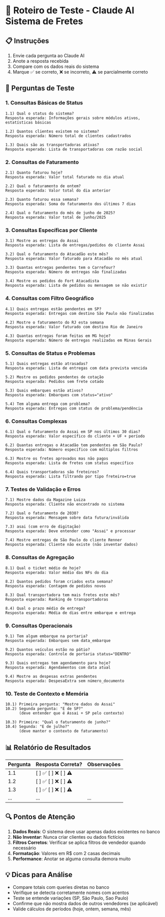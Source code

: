 # 🧪 Roteiro de Teste - Claude AI Sistema de Fretes

## 📋 Instruções
1. Envie cada pergunta ao Claude AI
2. Anote a resposta recebida
3. Compare com os dados reais do sistema
4. Marque ✅ se correto, ❌ se incorreto, ⚠️ se parcialmente correto

## 🎯 Perguntas de Teste

### 1. Consultas Básicas de Status
```
1.1) Qual o status do sistema?
Resposta esperada: Informações gerais sobre módulos ativos, estatísticas básicas

1.2) Quantos clientes existem no sistema?
Resposta esperada: Número total de clientes cadastrados

1.3) Quais são as transportadoras ativas?
Resposta esperada: Lista de transportadoras com razão social
```

### 2. Consultas de Faturamento
```
2.1) Quanto faturou hoje?
Resposta esperada: Valor total faturado no dia atual

2.2) Qual o faturamento de ontem?
Resposta esperada: Valor total do dia anterior

2.3) Quanto faturou essa semana?
Resposta esperada: Soma do faturamento dos últimos 7 dias

2.4) Qual o faturamento do mês de junho de 2025?
Resposta esperada: Valor total de junho/2025
```

### 3. Consultas Específicas por Cliente
```
3.1) Mostre as entregas do Assai
Resposta esperada: Lista de entregas/pedidos do cliente Assai

3.2) Qual o faturamento do Atacadão este mês?
Resposta esperada: Valor faturado para Atacadão no mês atual

3.3) Quantas entregas pendentes tem o Carrefour?
Resposta esperada: Número de entregas não finalizadas

3.4) Mostre os pedidos do Fort Atacadista
Resposta esperada: Lista de pedidos ou mensagem se não existir
```

### 4. Consultas com Filtro Geográfico
```
4.1) Quais entregas estão pendentes em SP?
Resposta esperada: Entregas com destino São Paulo não finalizadas

4.2) Mostre o faturamento do RJ esta semana
Resposta esperada: Valor faturado com destino Rio de Janeiro

4.3) Quantas entregas foram feitas em MG hoje?
Resposta esperada: Número de entregas realizadas em Minas Gerais
```

### 5. Consultas de Status e Problemas
```
5.1) Quais entregas estão atrasadas?
Resposta esperada: Lista de entregas com data prevista vencida

5.2) Mostre os pedidos pendentes de cotação
Resposta esperada: Pedidos sem frete cotado

5.3) Quais embarques estão ativos?
Resposta esperada: Embarques com status="ativo"

5.4) Tem alguma entrega com problema?
Resposta esperada: Entregas com status de problema/pendência
```

### 6. Consultas Complexas
```
6.1) Qual o faturamento do Assai em SP nos últimos 30 dias?
Resposta esperada: Valor específico do cliente + UF + período

6.2) Quantas entregas o Atacadão tem pendentes em São Paulo?
Resposta esperada: Número específico com múltiplos filtros

6.3) Mostre os fretes aprovados mas não pagos
Resposta esperada: Lista de fretes com status específico

6.4) Quais transportadoras são freteiros?
Resposta esperada: Lista filtrando por tipo freteiro=true
```

### 7. Testes de Validação e Erros
```
7.1) Mostre dados da Magazine Luiza
Resposta esperada: Cliente não encontrado no sistema

7.2) Qual o faturamento de 2030?
Resposta esperada: Mensagem sobre data futura/inválida

7.3) asai (com erro de digitação)
Resposta esperada: Deve entender como "Assai" e processar

7.4) Mostre entregas de São Paulo do cliente Renner
Resposta esperada: Cliente não existe (não inventar dados)
```

### 8. Consultas de Agregação
```
8.1) Qual o ticket médio de hoje?
Resposta esperada: Valor médio das NFs do dia

8.2) Quantos pedidos foram criados esta semana?
Resposta esperada: Contagem de pedidos novos

8.3) Qual transportadora tem mais fretes este mês?
Resposta esperada: Ranking de transportadoras

8.4) Qual o prazo médio de entrega?
Resposta esperada: Média de dias entre embarque e entrega
```

### 9. Consultas Operacionais
```
9.1) Tem algum embarque na portaria?
Resposta esperada: Embarques sem data_embarque

9.2) Quantos veículos estão no pátio?
Resposta esperada: Controle de portaria status="DENTRO"

9.3) Quais entregas tem agendamento para hoje?
Resposta esperada: Agendamentos com data atual

9.4) Mostre as despesas extras pendentes
Resposta esperada: DespesaExtra sem número_documento
```

### 10. Teste de Contexto e Memória
```
10.1) Primeira pergunta: "Mostre dados do Assai"
10.2) Segunda pergunta: "E de SP?" 
      (deve entender que é Assai + SP pelo contexto)

10.3) Primeira: "Qual o faturamento de junho?"
10.4) Segunda: "E de julho?"
      (deve manter o contexto de faturamento)
```

## 📊 Relatório de Resultados

| Pergunta | Resposta Correta? | Observações |
|----------|------------------|-------------|
| 1.1      | [ ] ✅ [ ] ❌ [ ] ⚠️ |             |
| 1.2      | [ ] ✅ [ ] ❌ [ ] ⚠️ |             |
| 1.3      | [ ] ✅ [ ] ❌ [ ] ⚠️ |             |
| ...      | ...              | ...         |

## 🔍 Pontos de Atenção

1. **Dados Reais**: O sistema deve usar apenas dados existentes no banco
2. **Não Inventar**: Nunca criar clientes ou dados fictícios
3. **Filtros Corretos**: Verificar se aplica filtros de vendedor quando necessário
4. **Formatação**: Valores em R$ com 2 casas decimais
5. **Performance**: Anotar se alguma consulta demora muito

## 💡 Dicas para Análise

- Compare totais com queries diretas no banco
- Verifique se detecta corretamente nomes com acentos
- Teste se entende variações (SP, São Paulo, Sao Paulo)
- Confirme que não mostra dados de outros vendedores (se aplicável)
- Valide cálculos de períodos (hoje, ontem, semana, mês) 
